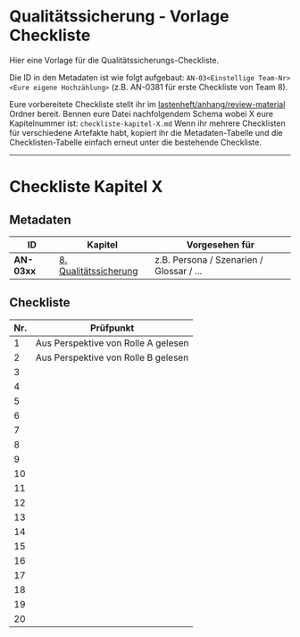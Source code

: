 # Qualitätssicherung - Vorlage Checkliste
Hier eine Vorlage für die Qualitätssicherungs-Checkliste.

Die ID in den Metadaten ist wie folgt aufgebaut: `AN-03<Einstellige Team-Nr><Eure eigene Hochzählung>` (z.B. AN-0381 für erste Checkliste von Team 8).

Eure vorbereitete Checkliste stellt ihr im [lastenheft/anhang/review-material](../lastenheft/anhang/review-material) Ordner bereit. Bennen eure Datei nachfolgendem Schema wobei X eure Kapitelnummer ist: `checkliste-kapitel-X.md`
Wenn ihr mehrere Checklisten für verschiedene Artefakte habt, kopiert ihr die Metadaten-Tabelle und die Checklisten-Tabelle einfach erneut unter die bestehende Checkliste.

---
# Checkliste Kapitel X

## Metadaten
| ID | Kapitel | Vorgesehen für |
|---|---|---|
| <a name="AN-03xx">**AN-03xx**</a> | [8. Qualitätssicherung](../lastenheft/08.-qualitaetssicherung.md) | z.B. Persona / Szenarien / Glossar / ... |

## Checkliste
| Nr\. | Prüfpunkt |
|---|---|
|  1 | Aus Perspektive von Rolle A gelesen |
|  2 | Aus Perspektive von Rolle B gelesen |
|  3 |  |
|  4 |  |
|  5 |  |
|  6 |  |
|  7 |  |
|  8 |  |
|  9 |  |
| 10 |  |
| 11 |  |
| 12 |  |
| 13 |  |
| 14 |  |
| 15 |  |
| 16 |  |
| 17 |  |
| 18 |  |
| 19 |  |
| 20 |  |
